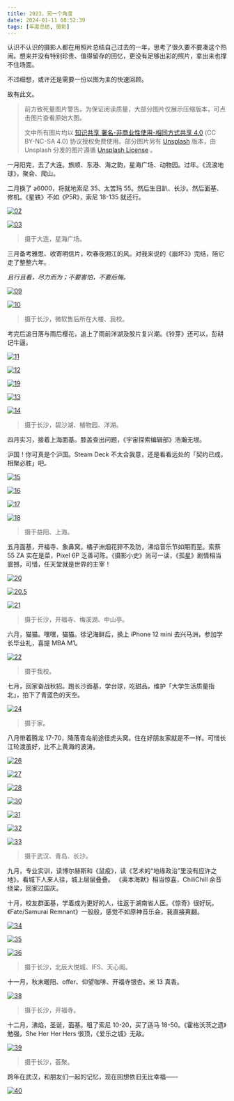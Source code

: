 ```yaml
---
title: 2023，另一个角度
date: 2024-01-11 08:52:39
tags: [年度总结, 摄影]
---
```


认识不认识的摄影人都在用照片总结自己过去的一年，思考了很久要不要凑这个热闹。想来并没有特别珍贵、值得留存的回忆，更没有足够出彩的照片，拿出来也撑不住场面。

不过细想，或许还是需要一份以图为主的快速回顾。

故有此文。

> 前方致死量图片警告。为保证阅读质量，大部分图片仅展示压缩版本，可点击图片查看原始大图。
>
> 文中所有图片均以 [知识共享 署名-非商业性使用-相同方式共享 4.0](https://creativecommons.org/licenses/by-nc-sa/4.0/deed.zh-hans) (CC BY-NC-SA 4.0) 协议授权免费使用。部分图片另有 [Unsplash](https://unsplash.com/@rachel2brich/) 版本，由 Unsplash 分发的图片遵循 [Unsplash License](https://unsplash.com/license) 。

<!-- more -->

<style type="text/css"> .post .content img { max-height: 80vh !important; } </style>

一月阳完，去了大连。旅顺、东港、海之韵，星海广场、动物园。过年。《流浪地球》，聚会、爬山。

二月换了 a6000，将就地索尼 35、太苦玛 55。然后生日趴、长沙。然后面基、修机。《星铁》不如《P5R》，索尼 18-135 就还行。

[![02](02.webp)](02.jpg)

[![03](03.webp)](03.jpg)

> 摄于大连，星海广场。

三月备考雅思、收寄明信片，吹春夜湘江的风。对我来说的《崩坏3》完结，陪它走了整整六年。

*且行且看，尽力而为；不要害怕，不要后悔。*

[![09](09.webp)](09.jpg)

[![10](10.webp)](10.jpg)

> 摄于长沙，微软售后所在大楼、我校。

考完后追日落与雨后樱花，追上了雨前洋湖及胶片复兴潮。《铃芽》还可以，彭耕记牛逼。

[![11](11.webp)](11.jpg)

[![12](12.webp)](12.jpg)

[![19](19.webp)](19.jpg)

[![13](13.webp)](13.jpg)

[![14](14.webp)](14.jpg)

> 摄于长沙，碧沙湖、植物园、洋湖。

四月实习，接着上海面基。膝盖查出问题，《宇宙探索编辑部》浩瀚无垠。

沪国！你可真是个沪国。Steam Deck 不太合我意，还是看看远处的「契约已成，相聚必胜」吧。

[![15](15.webp)](15.jpg)

[![16](16.webp)](16.jpg)

[![17](17.webp)](17.jpg)

[![18](18.webp)](18.jpg)

> 摄于益阳、上海。

五月面基，开福寺、象鼻窝。橘子洲烟花猝不及防，沸焰音乐节如期而至。索蔡 55 ZA 实在是菜，Pixel 6P 乏善可陈。《摄影小史》尚可一读，《孤星》剧情相当震撼，可惜，任天堂就是世界的主宰！

[![20](20.webp)](20.jpg)

[![20.5](20.5.webp)](20.5.jpg)

[![21](21.webp)](21.jpg)

> 摄于长沙，开福寺、梅溪湖、中山亭。

六月，猫猫。嘿嘿，猫猫。徐记海鲜后，换上 iPhone 12 mini 去兴马洲，参加学长毕业礼，喜提 MBA M1。

[![22](22.webp)](22.jpg)

> 摄于我校。

七月，回家奋战秋招。跑长沙面基，学台球，吃甜品，维护「大学生活质量指北」，拍下了青蓝色的天空。

[![24](24.webp)](24.jpg)

> 摄于家。

八月带着腾龙 17-70，降落青岛前途径虎头窝。住在好朋友家就是不一样。可惜长江轮渡虽好，比不上黄海的波涛。

[![26](26.webp)](26.jpg)

[![27](27.webp)](27.jpg)

[![28](28.webp)](28.jpg)

[![30](30.webp)](30.jpg)

[![31](31.webp)](31.jpg)

[![32](32.webp)](32.jpg)

[![33](33.webp)](33.jpg)

> 摄于武汉、青岛、长沙。

九月，专业实训，读博尔赫斯和《鼠疫》，读《艺术的“地缘政治”里没有应许之地》。看城下人来人往，城上层层叠叠。 《奥本海默》相当惊喜，ChiliChill 余音绕梁，回家过国庆。

十月，校友群面基，学着成为更好的人，往返于湖南省人医。《惊奇》很好玩，《Fate/Samurai Remnant》一般般，感觉不如原神音乐会，我直接爽翻。

[![34](34.webp)](34.jpg)

[![35](35.webp)](35.jpg)

[![36](36.webp)](36.jpg)

> 摄于长沙，北辰大悦城、IFS、天心阁。

十一月，秋末暖阳、offer、仰望咖啡、开福寺银杏。米 13 真香。

[![38](38.webp)](38.jpg)

> 摄于长沙，开福寺。

十二月，沸焰，圣诞，面基。租了索尼 10-20，买了适马 18-50。《霍格沃茨之遗》勉强，She Her Her Hers 很顶，《爱乐之城》无敌。

[![39](39.webp)](39.jpg)

> 摄于长沙，荟聚。

跨年在武汉，和朋友们一起的记忆，现在回想依旧无比幸福——

[![40](40.webp)](40.jpg)
